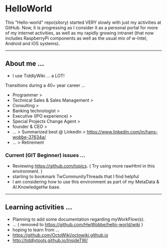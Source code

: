 # HelloWorld
This "Hello-world" repo(sitory) started VERY slowly with just my activities at GitHub.  Now, it is progressing as I consider it as a personal portal for more of my internet activities, as well as my rapidly growing intranet (that now includes RaspberryPi components as well as the usual mix of w-Intel, Android and iOS systems).

<hr>
<h2> About me ...</h2>

* I use TiddlyWiki ... a LOT!

Transitions during a 40+ year career ...

* Programmer >
* Technical Sales & Sales Management > 
* Consulting > 
* Banking technologist > 
* Executive (IPO experience) > 
* Special Projects Change Agent >
* founder & CEO >
* ... > Summarized best @ LinkedIn > https://www.linkedin.com/in/hans-wobbe-37634a/
* ... > Retirement

<h3> Current (GIT Beginner) issues ... </h3>

* Reviewing https://github.com/topics. ( Try using more rawHtml in this environment. )
* starting to bookmark TwCommunityThreads that I find helpful
* I am considering how to use this environment as part of my MetaData & AI.KnowledgeHw base.

<hr>
<h2> Learning activities ... </h2>

* Planning to add some documentation regarding myWorkFlow(s).
* ... ( removed to https://github.com/HwWobbe/hello-world/wiki )
* hoping to learn from ...
* https://github.com/OctoWiki/octowiki.github.io
* http://tiddlytools.github.io/InsideTW/
